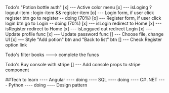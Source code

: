 Todo's "Potion bottle auth"
[x] --- Active color menu
[x] --- isLoging ? logout-item : login-item && register-item
[o] --- Login form, if user click register btn go to register -- doing (70%)
[o] --- Register form, if user click login btn go to Login  -- doing (70%)
[x] --- isLogin redirect to Home
[x] --- isRegister redirect to Home
[x] --- isLoggued out redirect Login
[x] --- Update profile func
[x] --- Update password func
[] --- Choose file, change UI
[x] --- Style "Add potion" btn and "Back to list" btn
[] --- Check Register option link

Todo's filter books ---> complete the funcs

Todo's Buy console with stripe
[] --- Add console props to stripe component

##Tech to learn
---- Angular ---- doing
---- SQL ---- doing
---- C# .NET
---- Python ---- doing
---- Design pattern
